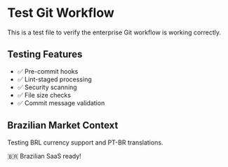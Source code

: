 # Test Git Workflow

This is a test file to verify the enterprise Git workflow is working correctly.

## Testing Features

- ✅ Pre-commit hooks
- ✅ Lint-staged processing
- ✅ Security scanning
- ✅ File size checks
- ✅ Commit message validation

## Brazilian Market Context

Testing BRL currency support and PT-BR translations.

🇧🇷 Brazilian SaaS ready!
